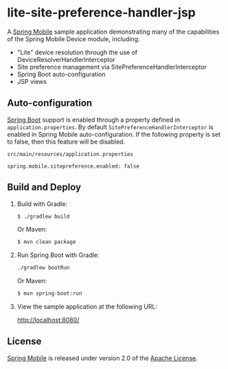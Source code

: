 # lite-site-preference-handler-jsp

A [Spring Mobile] sample application demonstrating many of the capabilities of the Spring Mobile Device module, including:

* "Lite" device resolution through the use of DeviceResolverHandlerInterceptor 
* Site preference management via SitePreferenceHandlerInterceptor
* Spring Boot auto-configuration
* JSP views


## Auto-configuration

[Spring Boot] support is enabled through a property defined in `application.properties`. By default `SitePreferenceHandlerInterceptor` is enabled in Spring Mobile auto-configuration. If the following property is set to false, then this feature will be disabled.

`src/main/resources/application.properties`
```
spring.mobile.sitepreference.enabled: false
```


## Build and Deploy

1. Build with Gradle:

    ```sh
    $ ./gradlew build
    ```

    Or Maven:

    ```sh
    $ mvn clean package
    ```

2. Run Spring Boot with Gradle:

    ```sh
    ./gradlew bootRun
    ```

    Or Maven:

    ```sh
    $ mvn spring-boot:run
    ```

3. View the sample application at the following URL:

    [http://localhost:8080/](http://localhost:8080/)



## License

[Spring Mobile] is released under version 2.0 of the [Apache License].


[Spring Mobile]: https://projects.spring.io/spring-mobile
[Spring Boot]: https://projects.spring.io/spring-boot
[Apache License]: http://www.apache.org/licenses/LICENSE-2.0
